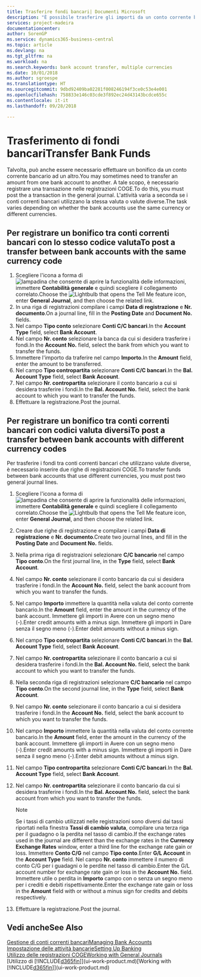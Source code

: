```yaml
---
title: Trasferire fondi bancari| Documenti Microsoft
description: "È possibile trasferire gli importi da un conto corrente bancario a un altro, incluse le valute diverse, tramite la registrazione della transazione nelle registrazioni COGE."
services: project-madeira
documentationcenter: 
author: SorenGP
ms.service: dynamics365-business-central
ms.topic: article
ms.devlang: na
ms.tgt_pltfrm: na
ms.workload: na
ms.search.keywords: bank account transfer, multiple currencies
ms.date: 10/01/2018
ms.author: sgroespe
ms.translationtype: HT
ms.sourcegitcommit: 9dbd92409ba02281f008246194f3ce0c53e4e001
ms.openlocfilehash: 758833e146c03cde3f892ec24d43143bcdce655c
ms.contentlocale: it-it
ms.lasthandoff: 09/28/2018

---
```

# <a name="transfer-bank-funds"></a><span data-ttu-id="a5d2e-103">Trasferimento di fondi bancari</span><span class="sxs-lookup"><span data-stu-id="a5d2e-103">Transfer Bank Funds</span></span>
<span data-ttu-id="a5d2e-104">Talvolta, può anche essere necessario effettuare un bonifico da un conto corrente bancario ad un altro.</span><span class="sxs-lookup"><span data-stu-id="a5d2e-104">You may sometimes need to transfer an amount from one bank account to another.</span></span> <span data-ttu-id="a5d2e-105">A tale scopo, è necessario registrare una transazione nelle registrazioni COGE.</span><span class="sxs-lookup"><span data-stu-id="a5d2e-105">To do this, you must post the a transaction in the general journal.</span></span> <span data-ttu-id="a5d2e-106">L'attività varia a seconda se i conti correnti bancari utilizzano la stessa valuta o valute diverse.</span><span class="sxs-lookup"><span data-stu-id="a5d2e-106">The task varies depending on whether the bank accounts use the same currency or different currencies.</span></span>

## <a name="to-post-a-transfer-between-bank-accounts-with-the-same-currency-code"></a><span data-ttu-id="a5d2e-107">Per registrare un bonifico tra conti correnti bancari con lo stesso codice valuta</span><span class="sxs-lookup"><span data-stu-id="a5d2e-107">To post a transfer between bank accounts with the same currency code</span></span>
1. <span data-ttu-id="a5d2e-108">Scegliere l'icona a forma di ![lampadina che consente di aprire la funzionalità delle informazioni](media/ui-search/search_small.png "Informazioni sull'operazione che si desidera eseguire"), immettere **Contabilità generale** e quindi scegliere il collegamento correlato.</span><span class="sxs-lookup"><span data-stu-id="a5d2e-108">Choose the ![Lightbulb that opens the Tell Me feature](media/ui-search/search_small.png "Tell me what you want to do") icon, enter **General Journal**, and then choose the related link.</span></span>
2. <span data-ttu-id="a5d2e-109">In una riga di registrazioni compilare i campi **Data di registrazione** e **Nr. documento**.</span><span class="sxs-lookup"><span data-stu-id="a5d2e-109">On a journal line, fill in the **Posting Date** and **Document No.** fields.</span></span>
3. <span data-ttu-id="a5d2e-110">Nel campo **Tipo conto** selezionare **Conti C/C bancari**.</span><span class="sxs-lookup"><span data-stu-id="a5d2e-110">In the **Account Type** field, select **Bank Account**.</span></span>
4. <span data-ttu-id="a5d2e-111">Nel campo **Nr. conto** selezionare la banca da cui si desidera trasferire i fondi.</span><span class="sxs-lookup"><span data-stu-id="a5d2e-111">In the **Account No.** field, select the bank from which you want to transfer the funds.</span></span>
5. <span data-ttu-id="a5d2e-112">Immettere l'importo da traferire nel campo **Importo**.</span><span class="sxs-lookup"><span data-stu-id="a5d2e-112">In the **Amount** field, enter the amount to be transferred.</span></span>
6. <span data-ttu-id="a5d2e-113">Nel campo **Tipo contropartita** selezionare **Conti C/C bancari**.</span><span class="sxs-lookup"><span data-stu-id="a5d2e-113">In the **Bal. Account Type** field, select **Bank Account**.</span></span>
7. <span data-ttu-id="a5d2e-114">Nel campo **Nr. contropartita** selezionare il conto bancario a cui si desidera trasferire i fondi.</span><span class="sxs-lookup"><span data-stu-id="a5d2e-114">In the **Bal. Account No.** field, select the bank account to which you want to transfer the funds.</span></span>
8. <span data-ttu-id="a5d2e-115">Effettuare la registrazione.</span><span class="sxs-lookup"><span data-stu-id="a5d2e-115">Post the journal.</span></span>

## <a name="to-post-a-transfer-between-bank-accounts-with-different-currency-codes"></a><span data-ttu-id="a5d2e-116">Per registrare un bonifico tra conti correnti bancari con codici valuta diversi</span><span class="sxs-lookup"><span data-stu-id="a5d2e-116">To post a transfer between bank accounts with different currency codes</span></span>
<span data-ttu-id="a5d2e-117">Per trasferire i fondi tra conti correnti bancari che utilizzano valute diverse, è necessario inserire due righe di registrazioni COGE.</span><span class="sxs-lookup"><span data-stu-id="a5d2e-117">To transfer funds between bank accounts that use different currencies, you must post two general journal lines.</span></span>

1. <span data-ttu-id="a5d2e-118">Scegliere l'icona a forma di ![lampadina che consente di aprire la funzionalità delle informazioni](media/ui-search/search_small.png "Informazioni sull'operazione che si desidera eseguire"), immettere **Contabilità generale** e quindi scegliere il collegamento correlato.</span><span class="sxs-lookup"><span data-stu-id="a5d2e-118">Choose the ![Lightbulb that opens the Tell Me feature](media/ui-search/search_small.png "Tell me what you want to do") icon, enter **General Journal**, and then choose the related link.</span></span>
2. <span data-ttu-id="a5d2e-119">Creare due righe di registrazione e compilare i campi **Data di registrazione** e **Nr. documento**.</span><span class="sxs-lookup"><span data-stu-id="a5d2e-119">Create two journal lines, and fill in the **Posting Date** and **Document No.** fields.</span></span>
3. <span data-ttu-id="a5d2e-120">Nella prima riga di registrazioni selezionare **C/C bancario** nel campo **Tipo conto**.</span><span class="sxs-lookup"><span data-stu-id="a5d2e-120">On the first journal line, in the **Type** field, select **Bank Account**.</span></span>
4. <span data-ttu-id="a5d2e-121">Nel campo **Nr. conto** selezionare il conto bancario da cui si desidera trasferire i fondi.</span><span class="sxs-lookup"><span data-stu-id="a5d2e-121">In the **Account No.** field, select the bank account from which you want to transfer the funds.</span></span>
5. <span data-ttu-id="a5d2e-122">Nel campo **Importo** immettere la quantità nella valuta del conto corrente bancario.</span><span class="sxs-lookup"><span data-stu-id="a5d2e-122">In the **Amount** field, enter the amount in the currency of the bank account.</span></span> <span data-ttu-id="a5d2e-123">Immettere gli importi in Avere con un segno meno (-).</span><span class="sxs-lookup"><span data-stu-id="a5d2e-123">Enter credit amounts with a minus sign.</span></span> <span data-ttu-id="a5d2e-124">Immettere gli importi in Dare senza il segno meno (-).</span><span class="sxs-lookup"><span data-stu-id="a5d2e-124">Enter debit amounts without a minus sign.</span></span>
6. <span data-ttu-id="a5d2e-125">Nel campo **Tipo contropartita** selezionare **Conti C/C bancari**.</span><span class="sxs-lookup"><span data-stu-id="a5d2e-125">In the **Bal. Account Type** field, select **Bank Account**.</span></span>
7. <span data-ttu-id="a5d2e-126">Nel campo **Nr. contropartita** selezionare il conto bancario a cui si desidera trasferire i fondi.</span><span class="sxs-lookup"><span data-stu-id="a5d2e-126">In the **Bal. Account No.** field, select the bank account to which you want to transfer the funds.</span></span>
8. <span data-ttu-id="a5d2e-127">Nella seconda riga di registrazioni selezionare **C/C bancario** nel campo **Tipo conto**.</span><span class="sxs-lookup"><span data-stu-id="a5d2e-127">On the second journal line, in the **Type** field, select **Bank Account**.</span></span>
9. <span data-ttu-id="a5d2e-128">Nel campo **Nr. conto** selezionare il conto bancario a cui si desidera trasferire i fondi.</span><span class="sxs-lookup"><span data-stu-id="a5d2e-128">In the **Account No.** field, select the bank account to which you want to transfer the funds.</span></span>
10. <span data-ttu-id="a5d2e-129">Nel campo **Importo** immettere la quantità nella valuta del conto corrente bancario.</span><span class="sxs-lookup"><span data-stu-id="a5d2e-129">In the **Amount** field, enter the amount in the currency of the bank account.</span></span> <span data-ttu-id="a5d2e-130">Immettere gli importi in Avere con un segno meno (-).</span><span class="sxs-lookup"><span data-stu-id="a5d2e-130">Enter credit amounts with a minus sign.</span></span> <span data-ttu-id="a5d2e-131">Immettere gli importi in Dare senza il segno meno (-).</span><span class="sxs-lookup"><span data-stu-id="a5d2e-131">Enter debit amounts without a minus sign.</span></span>
11. <span data-ttu-id="a5d2e-132">Nel campo **Tipo contropartita** selezionare **Conti C/C bancari**.</span><span class="sxs-lookup"><span data-stu-id="a5d2e-132">In the **Bal. Account Type** field, select **Bank Account**.</span></span>  
12. <span data-ttu-id="a5d2e-133">Nel campo **Nr. contropartita** selezionare il conto bancario da cui si desidera trasferire i fondi.</span><span class="sxs-lookup"><span data-stu-id="a5d2e-133">In the **Bal. Account No.** field, select the bank account from which you want to transfer the funds.</span></span>

    > [!NOTE]  
    > <span data-ttu-id="a5d2e-134">Se i tassi di cambio utilizzati nelle registrazioni sono diversi dai tassi riportati nella finestra **Tassi di cambio valuta**, compilare una terza riga per il guadagno o la perdita nel tasso di cambio.</span><span class="sxs-lookup"><span data-stu-id="a5d2e-134">If the exchange rates used in the journal are different than the exchange rates in the **Currency Exchange Rates** window, enter a third line for the exchange rate gain or loss.</span></span> <span data-ttu-id="a5d2e-135">Immettere **Conto C/G** nel campo **Tipo conto**.</span><span class="sxs-lookup"><span data-stu-id="a5d2e-135">Enter **G/L Account** in the **Account Type** field.</span></span> <span data-ttu-id="a5d2e-136">Nel campo **Nr. conto** immettere il numero di conto C/G per i guadagni o le perdite nel tasso di cambio.</span><span class="sxs-lookup"><span data-stu-id="a5d2e-136">Enter the G/L account number for exchange rate gain or loss in the **Account No.** field.</span></span> <span data-ttu-id="a5d2e-137">Immettere utile o perdita in **Importo** campo con o senza un segno meno per i crediti e debiti rispettivamente.</span><span class="sxs-lookup"><span data-stu-id="a5d2e-137">Enter the exchange rate gain or loss in the **Amount** field with or without a minus sign for credits and debits respectively.</span></span>
13. <span data-ttu-id="a5d2e-138">Effettuare la registrazione.</span><span class="sxs-lookup"><span data-stu-id="a5d2e-138">Post the journal.</span></span>

## <a name="see-also"></a><span data-ttu-id="a5d2e-139">Vedi anche</span><span class="sxs-lookup"><span data-stu-id="a5d2e-139">See Also</span></span>
[<span data-ttu-id="a5d2e-140">Gestione di conti correnti bancari</span><span class="sxs-lookup"><span data-stu-id="a5d2e-140">Managing Bank Accounts</span></span>](bank-manage-bank-accounts.md)  
[<span data-ttu-id="a5d2e-141">Impostazione delle attività bancarie</span><span class="sxs-lookup"><span data-stu-id="a5d2e-141">Setting Up Banking</span></span>](bank-setup-banking.md)  
[<span data-ttu-id="a5d2e-142">Utilizzo delle registrazioni COGE</span><span class="sxs-lookup"><span data-stu-id="a5d2e-142">Working with General Journals</span></span>](ui-work-general-journals.md)  
<span data-ttu-id="a5d2e-143">[Utilizzo di [!INCLUDE[d365fin](includes/d365fin_md.md)]](ui-work-product.md)</span><span class="sxs-lookup"><span data-stu-id="a5d2e-143">[Working with [!INCLUDE[d365fin](includes/d365fin_md.md)]](ui-work-product.md)</span></span>

